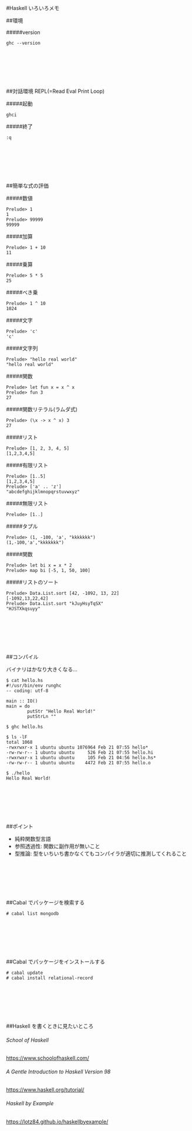 #Haskell いろいろメモ

##環境

#####version

```
ghc --version
```








<br>
<br>
<br>
<br>
<br>


##対話環境 REPL(=Read Eval Print Loop)

#####起動

```
ghci
```

#####終了

```
:q
```









<br>
<br>
<br>
<br>
<br>

##簡単な式の評価

#####数値

```
Prelude> 1
1
Prelude> 99999
99999
```

#####加算

```
Prelude> 1 + 10
11
```

#####乗算
```
Prelude> 5 * 5
25
```
#####べき乗
```
Prelude> 1 ^ 10
1024
```
#####文字
```
Prelude> 'c'
'c'
```
#####文字列
```
Prelude> "hello real world"
"hello real world"
```

#####関数
```
Prelude> let fun x = x ^ x
Prelude> fun 3
27
```


#####関数リテラル(ラムダ式)
```
Prelude> (\x -> x ^ x) 3
27
```

#####リスト
```
Prelude> [1, 2, 3, 4, 5]
[1,2,3,4,5]
```

#####有限リスト
```
Prelude> [1..5]
[1,2,3,4,5]
Prelude> ['a' .. 'z']
"abcdefghijklmnopqrstuvwxyz"
```

#####無限リスト
```
Prelude> [1..]
```

#####タプル
```
Prelude> (1, -100, 'a', "kkkkkkk")
(1,-100,'a',"kkkkkkk")
```

#####関数
```
Prelude> let bi x = x * 2
Prelude> map bi [-5, 1, 50, 100]
```
#####リストのソート
```
Prelude> Data.List.sort [42, -1092, 13, 22]
[-1092,13,22,42]
Prelude> Data.List.sort "kJuyHsyTqSX"
"HJSTXkqsuyy"
```

<br>
<br>
<br>
<br>
<br>

##コンパイル

バイナリはかなり大きくなる...

```
$ cat hello.hs
#!/usr/bin/env runghc
-- coding: utf-8

main :: IO()
main = do
        putStr "Hello Real World!"
        putStrLn ""
```
```
$ ghc hello.hs
```
```
$ ls -lF
total 1068
-rwxrwxr-x 1 ubuntu ubuntu 1076964 Feb 21 07:55 hello*
-rw-rw-r-- 1 ubuntu ubuntu     526 Feb 21 07:55 hello.hi
-rwxrwxr-x 1 ubuntu ubuntu     105 Feb 21 04:56 hello.hs*
-rw-rw-r-- 1 ubuntu ubuntu    4472 Feb 21 07:55 hello.o
```
```
$ ./hello
Hello Real World!
```

<br>
<br>
<br>
<br>
<br>

##ポイント

- 純粋関数型言語
- 参照透過性: 関数に副作用が無いこと
- 型推論: 型をいちいち書かなくてもコンパイラが適切に推測してくれること


<br>
<br>
<br>
<br>
<br>


##Cabal でパッケージを検索する

```
# cabal list mongodb
```

<br>
<br>
<br>
<br>
<br>

##Cabal でパッケージをインストールする

```
# cabal update
# cabal install relational-record
```


<br>
<br>
<br>
<br>
<br>

##Haskell を書くときに見たいところ


###### School of Haskell
https://www.schoolofhaskell.com/

###### A Gentle Introduction to Haskell Version 98
https://www.haskell.org/tutorial/

###### Haskell by Example
https://lotz84.github.io/haskellbyexample/

